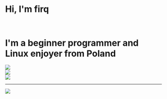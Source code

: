 # Hi, I'm firq
<br>

# I'm a beginner programmer and Linux enjoyer from Poland
![](https://github-readme-stats.vercel.app/api?username=0firq&theme=dark&hide_border=false&include_all_commits=false&count_private=false)<br/>
![](https://github-readme-streak-stats.herokuapp.com/?user=0firq&theme=dark&hide_border=false)<br/>
![](https://github-readme-stats.vercel.app/api/top-langs/?username=0firq&theme=dark&hide_border=false&include_all_commits=false&count_private=false&layout=compact)

---
[![](https://visitcount.itsvg.in/api?id=0firq&icon=0&color=0)](https://visitcount.itsvg.in)

